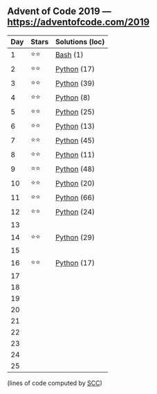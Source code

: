 ## Advent of Code 2019 — https://adventofcode.com/2019

 | Day | Stars | Solutions (loc) |
 |-----|-------|-----------------|
 | 1   | ⭐⭐  | [Bash](/aoc2019/01/solution.sh) (1) |
 | 2   | ⭐⭐  | [Python](/aoc2019/02/solution.py) (17) |
 | 3   | ⭐⭐  | [Python](/aoc2019/03/solution.py) (39) |
 | 4   | ⭐⭐  | [Python](/aoc2019/04/solution.py) (8) |
 | 5   | ⭐⭐  | [Python](/aoc2019/05/solution.py) (25) |
 | 6   | ⭐⭐  | [Python](/aoc2019/06/solution.py) (13) |
 | 7   | ⭐⭐  | [Python](/aoc2019/07/solution.py) (45) |
 | 8   | ⭐⭐  | [Python](/aoc2019/08/solution.py) (11) |
 | 9   | ⭐⭐  | [Python](/aoc2019/09/solution.py) (48) |
 | 10  | ⭐⭐  | [Python](/aoc2019/10/solution.py) (20) |
 | 11  | ⭐⭐  | [Python](/aoc2019/11/solution.py) (66) |
 | 12  | ⭐⭐  | [Python](/aoc2019/12/solution.py) (24) |
 | 13  |       | |
 | 14  | ⭐⭐  | [Python](/aoc2019/14/solution.py) (29) |
 | 15  |       | |
 | 16  | ⭐⭐  | [Python](/aoc2019/16/solution.py) (17) |
 | 17  |       | |
 | 18  |       | |
 | 19  |       | |
 | 20  |       | |
 | 21  |       | |
 | 22  |       | |
 | 23  |       | |
 | 24  |       | |
 | 25  |       | |

(lines of code computed by [SCC](https://github.com/boyter/scc))
